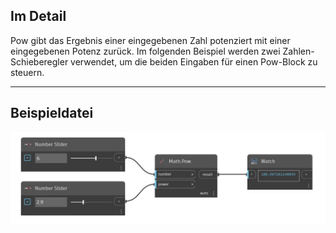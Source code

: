 ## Im Detail
Pow gibt das Ergebnis einer eingegebenen Zahl potenziert mit einer eingegebenen Potenz zurück. Im folgenden Beispiel werden zwei Zahlen-Schieberegler verwendet, um die beiden Eingaben für einen Pow-Block zu steuern.
___
## Beispieldatei

![Pow](./DSCore.Math.Pow_img.jpg)

